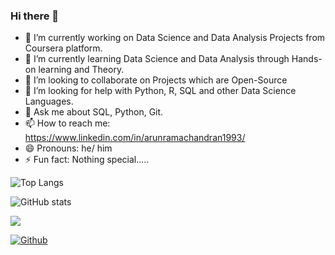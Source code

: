 ### Hi there 👋

- 🔭 I’m currently working on Data Science and Data Analysis Projects from Coursera platform.
- 🌱 I’m currently learning Data Science and Data Analysis through Hands-on learning and Theory.
- 👯 I’m looking to collaborate on Projects which are Open-Source
- 🤔 I’m looking for help with Python, R, SQL and other Data Science Languages.
- 💬 Ask me about SQL, Python, Git.
- 📫 How to reach me: https://www.linkedin.com/in/arunramachandran1993/
- 😄 Pronouns: he/ him
- ⚡ Fun fact: Nothing special.....


![Top Langs](https://github-readme-stats.vercel.app/api/top-langs/?username=ArunRamachandran25&theme=default)


![GitHub stats](https://github-readme-stats.vercel.app/api?username=ArunRamachandran25&show_icons=true&theme=default)


![](https://visitor-badge.laobi.icu/badge?page_id=ArunRamachandran25.ArunRamachandran25)


[![Github](https://img.shields.io/github/followers/ArunRamachandran25?label=Follow&style=social)](https://github.com/ArunRamachandran25)



